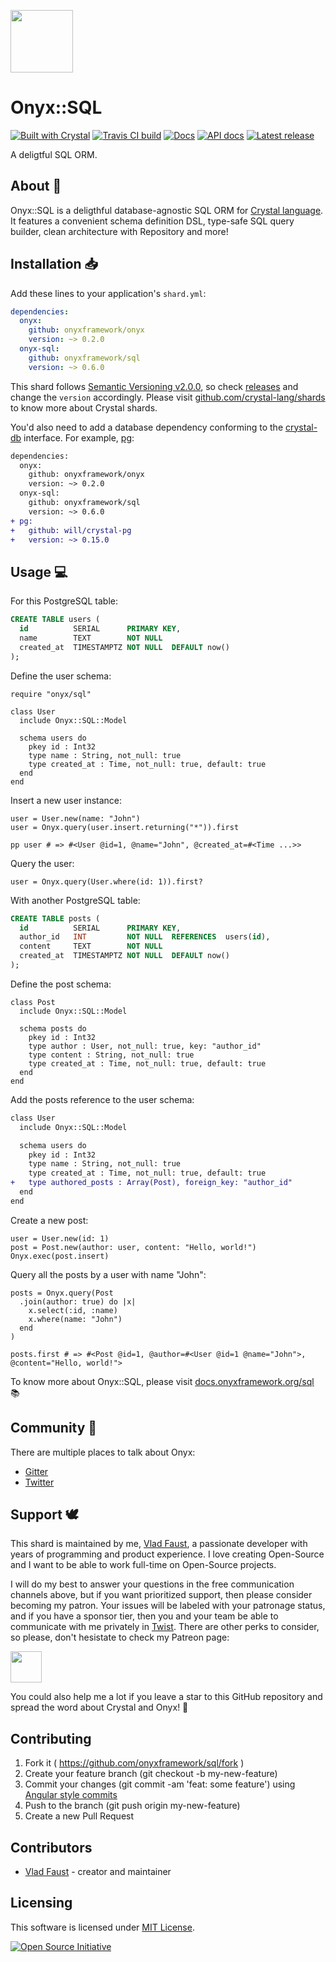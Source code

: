 <a href="https://onyxframework.org"><img width="100" height="100" src="https://onyxframework.org/img/logo.svg"></a>

# Onyx::SQL

[![Built with Crystal](https://img.shields.io/badge/built%20with-crystal-000000.svg?style=flat-square)](https://crystal-lang.org/)
[![Travis CI build](https://img.shields.io/travis/onyxframework/sql/master.svg?style=flat-square)](https://travis-ci.org/onyxframework/sql)
[![Docs](https://img.shields.io/badge/docs-online-brightgreen.svg?style=flat-square)](https://docs.onyxframework.org/sql)
[![API docs](https://img.shields.io/badge/api_docs-online-brightgreen.svg?style=flat-square)](https://api.onyxframework.org/sql)
[![Latest release](https://img.shields.io/github/release/onyxframework/sql.svg?style=flat-square)](https://github.com/onyxframework/sql/releases)

A deligtful SQL ORM.

## About 👋

Onyx::SQL is a deligthful database-agnostic SQL ORM for [Crystal language](https://crystal-lang.org/). It features a convenient schema definition DSL, type-safe SQL query builder, clean architecture with Repository and more!

## Installation 📥

Add these lines to your application's `shard.yml`:

```yaml
dependencies:
  onyx:
    github: onyxframework/onyx
    version: ~> 0.2.0
  onyx-sql:
    github: onyxframework/sql
    version: ~> 0.6.0
```

This shard follows [Semantic Versioning v2.0.0](http://semver.org/), so check [releases](https://github.com/onyxframework/rest/releases) and change the `version` accordingly. Please visit [github.com/crystal-lang/shards](https://github.com/crystal-lang/shards) to know more about Crystal shards.

You'd also need to add a database dependency conforming to the [crystal-db](https://github.com/crystal-lang/crystal-db) interface. For example, [pg](https://github.com/will/crystal-pg):

```diff
dependencies:
  onyx:
    github: onyxframework/onyx
    version: ~> 0.2.0
  onyx-sql:
    github: onyxframework/sql
    version: ~> 0.6.0
+ pg:
+   github: will/crystal-pg
+   version: ~> 0.15.0
```

## Usage 💻

For this PostgreSQL table:

```sql
CREATE TABLE users (
  id          SERIAL      PRIMARY KEY,
  name        TEXT        NOT NULL
  created_at  TIMESTAMPTZ NOT NULL  DEFAULT now()
);
```

Define the user schema:

```crystal
require "onyx/sql"

class User
  include Onyx::SQL::Model

  schema users do
    pkey id : Int32
    type name : String, not_null: true
    type created_at : Time, not_null: true, default: true
  end
end
```

Insert a new user instance:

```crystal
user = User.new(name: "John")
user = Onyx.query(user.insert.returning("*")).first

pp user # => #<User @id=1, @name="John", @created_at=#<Time ...>>
```

Query the user:

```crystal
user = Onyx.query(User.where(id: 1)).first?
```

With another PostgreSQL table:

```sql
CREATE TABLE posts (
  id          SERIAL      PRIMARY KEY,
  author_id   INT         NOT NULL  REFERENCES  users(id),
  content     TEXT        NOT NULL
  created_at  TIMESTAMPTZ NOT NULL  DEFAULT now()
);
```

Define the post schema:

```crystal
class Post
  include Onyx::SQL::Model

  schema posts do
    pkey id : Int32
    type author : User, not_null: true, key: "author_id"
    type content : String, not_null: true
    type created_at : Time, not_null: true, default: true
  end
end
```

Add the posts reference to the user schema:

```diff
class User
  include Onyx::SQL::Model

  schema users do
    pkey id : Int32
    type name : String, not_null: true
    type created_at : Time, not_null: true, default: true
+   type authored_posts : Array(Post), foreign_key: "author_id"
  end
end
```

Create a new post:

```crystal
user = User.new(id: 1)
post = Post.new(author: user, content: "Hello, world!")
Onyx.exec(post.insert)
```

Query all the posts by a user with name "John":

```crystal
posts = Onyx.query(Post
  .join(author: true) do |x|
    x.select(:id, :name)
    x.where(name: "John")
  end
)

posts.first # => #<Post @id=1, @author=#<User @id=1 @name="John">, @content="Hello, world!">
```

To know more about Onyx::SQL, please visit [docs.onyxframework.org/sql](https://docs.onyxframework.org/sql) 📚

## Community 🍪

There are multiple places to talk about Onyx:

* [Gitter](https://gitter.im/onyxframework)
* [Twitter](https://twitter.com/onyxframework)

## Support 🕊

This shard is maintained by me, [Vlad Faust](https://vladfaust.com), a passionate developer with years of programming and product experience. I love creating Open-Source and I want to be able to work full-time on Open-Source projects.

I will do my best to answer your questions in the free communication channels above, but if you want prioritized support, then please consider becoming my patron. Your issues will be labeled with your patronage status, and if you have a sponsor tier, then you and your team be able to communicate with me privately in [Twist](https://twist.com). There are other perks to consider, so please, don't hesistate to check my Patreon page:

<a href="https://www.patreon.com/vladfaust"><img height="50" src="https://onyxframework.org/img/patreon-button.svg"></a>

You could also help me a lot if you leave a star to this GitHub repository and spread the word about Crystal and Onyx! 📣

## Contributing

1. Fork it ( https://github.com/onyxframework/sql/fork )
2. Create your feature branch (git checkout -b my-new-feature)
3. Commit your changes (git commit -am 'feat: some feature') using [Angular style commits](https://github.com/angular/angular/blob/master/CONTRIBUTING.md#commit)
4. Push to the branch (git push origin my-new-feature)
5. Create a new Pull Request

## Contributors

- [Vlad Faust](https://github.com/vladfaust) - creator and maintainer

## Licensing

This software is licensed under [MIT License](LICENSE).

[![Open Source Initiative](https://upload.wikimedia.org/wikipedia/commons/thumb/4/42/Opensource.svg/100px-Opensource.svg.png)](https://opensource.org/licenses/MIT)
